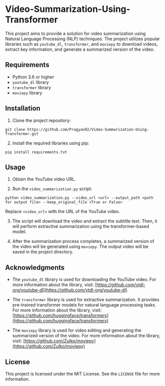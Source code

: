 # Video-Summarization-Using-Transformer

This project aims to provide a solution for video summarization using Natural Language Processing (NLP) techniques. The project utilizes popular libraries such as `youtube_dl`, `transformer`, and `moviepy` to download videos, extract key information, and generate a summarized version of the video.

## Requirements

- Python 3.6 or higher
- `youtube_dl` library
- `transformer` library
- `moviepy` library

## Installation

1. Clone the project repository:

```
git clone https://github.com/Pragyan02/Video-Summarization-Using-Transformer.git
```

2. Install the required libraries using pip:

```
pip install requirements.txt
```

## Usage

1. Obtain the YouTube video URL.

2. Run the `video_summarization.py` script:

```
python video_summarization.py --video_url <url> --output_path <path for output file> --keep_original_file <True or False>
```

Replace `<video_url>` with the URL of the YouTube video.

3. The script will download the video and extract the subtitle text. Then, it will perform extractive summarization using the transformer-based model.

4. After the summarization process completes, a summarized version of the video will be generated using `moviepy`. The output video will be saved in the project directory.

## Acknowledgments

- The `youtube_dl` library is used for downloading the YouTube video. For more information about the library, visit: [https://github.com/ytdl-org/youtube-dl](https://github.com/ytdl-org/youtube-dl)

- The `transformer` library is used for extractive summarization. It provides pre-trained transformer models for natural language processing tasks. For more information about the library, visit: [https://github.com/huggingface/transformers](https://github.com/huggingface/transformers)

- The `moviepy` library is used for video editing and generating the summarized version of the video. For more information about the library, visit: [https://github.com/Zulko/moviepy](https://github.com/Zulko/moviepy)

## License

This project is licensed under the MIT License. See the `LICENSE` file for more information.
